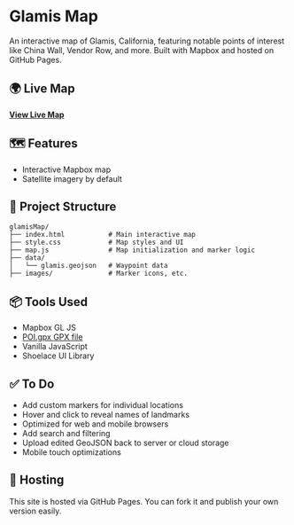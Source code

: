 # Glamis Map

An interactive map of Glamis, California, featuring notable points of interest like China Wall, Vendor Row, and more. Built with Mapbox and hosted on GitHub Pages.

## 🌍 Live Map
**[View Live Map](https://aeveland.github.io/glamisMap/)**

## 🗺️ Features
- Interactive Mapbox map
- Satellite imagery by default

## 📁 Project Structure
```
glamisMap/
├── index.html           # Main interactive map
├── style.css            # Map styles and UI
├── map.js               # Map initialization and marker logic
├── data/
│   └── glamis.geojson   # Waypoint data
├── images/              # Marker icons, etc.
```

## 📦 Tools Used
- Mapbox GL JS
- [POI.gpx GPX file](data/POI.gpx)
- Vanilla JavaScript
- Shoelace UI Library

## ✅ To Do
- Add custom markers for individual locations
- Hover and click to reveal names of landmarks
- Optimized for web and mobile browsers
- Add search and filtering
- Upload edited GeoJSON back to server or cloud storage
- Mobile touch optimizations

## 🚀 Hosting
This site is hosted via GitHub Pages. You can fork it and publish your own version easily.
